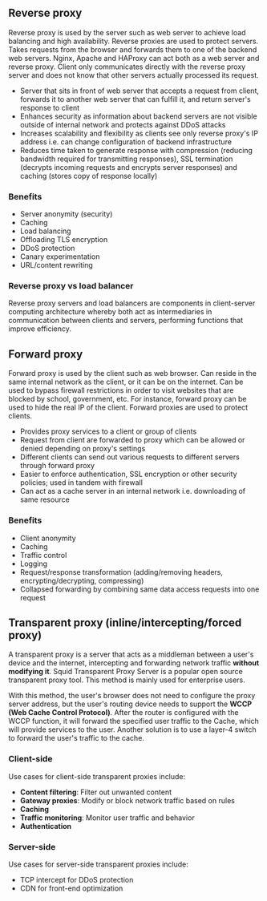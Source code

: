 ## Reverse proxy

Reverse proxy is used by the server such as web server to achieve load balancing and high availability. Reverse proxies are used to protect servers. Takes requests from the browser and forwards them to one of the backend web servers. Nginx, Apache and HAProxy can act both as a web server and reverse proxy. Client only communicates directly with the reverse proxy server and does not know that other servers actually processed its request.

- Server that sits in front of web server that accepts a request from client, forwards it to another web server that can fulfill it, and return server's response to client
- Enhances security as information about backend servers are not visible outside of internal network and protects against DDoS attacks
- Increases scalability and flexibility as clients see only reverse proxy's IP address i.e. can change configuration of backend infrastructure
- Reduces time taken to generate response with compression (reducing bandwidth required for transmitting responses), SSL termination (decrypts incoming requests and encrypts server responses) and caching (stores copy of response locally)

### Benefits

- Server anonymity (security)
- Caching
- Load balancing
- Offloading TLS encryption
- DDoS protection
- Canary experimentation
- URL/content rewriting

### Reverse proxy vs load balancer

Reverse proxy servers and load balancers are components in client-server computing architecture whereby both act as intermediaries in communication between clients and servers, performing functions that improve efficiency.

## Forward proxy

Forward proxy is used by the client such as web browser. Can reside in the same internal network as the client, or it can be on the internet. Can be used to bypass firewall restrictions in order to visit websites that are blocked by school, government, etc. For instance, forward proxy can be used to hide the real IP of the client. Forward proxies are used to protect clients.

- Provides proxy services to a client or group of clients
- Request from client are forwarded to proxy which can be allowed or denied depending on proxy's settings
- Different clients can send out various requests to different servers through forward proxy
- Easier to enforce authentication, SSL encryption or other security policies; used in tandem with firewall
- Can act as a cache server in an internal network i.e. downloading of same resource

### Benefits

- Client anonymity
- Caching
- Traffic control
- Logging
- Request/response transformation (adding/removing headers, encrypting/decrypting, compressing)
- Collapsed forwarding by combining same data access requests into one request

## Transparent proxy (inline/intercepting/forced proxy)

A transparent proxy is a server that acts as a middleman between a user's device and the internet, intercepting and forwarding network traffic **without modifying it**. Squid Transparent Proxy Server is a popular open source transparent proxy tool. This method is mainly used for enterprise users.

With this method, the user's browser does not need to configure the proxy server address, but the user's routing device needs to support the **WCCP (Web Cache Control Protocol)**. After the router is configured with the WCCP function, it will forward the specified user traffic to the Cache, which will provide services to the user. Another solution is to use a layer-4 switch to forward the user's traffic to the cache.

### Client-side

Use cases for client-side transparent proxies include:

- **Content filtering**: Filter out unwanted content
- **Gateway proxies**: Modify or block network traffic based on rules
- **Caching**
- **Traffic monitoring**: Monitor user traffic and behavior
- **Authentication**

### Server-side

Use cases for server-side transparent proxies include:

- TCP intercept for DDoS protection
- CDN for front-end optimization
